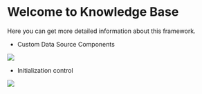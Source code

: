 # Welcome to Knowledge Base
Here you can get more detailed information about this framework.
- Custom Data Source Components
<a href="https://github.com/BeardedManZhao/EasterBunny/blob/main/KnowledgeDocument/Implementation%20of%20user-defined%20data%20reading%20component.md">
 <img src = "https://user-images.githubusercontent.com/113756063/193167498-b1a5c4a8-1c96-4516-ab2d-46d6e1171d54.png"/>
</a>

- Initialization control
<a href="https://github.com/BeardedManZhao/EasterBunny/blob/main/KnowledgeDocument/EasterBunny%20initialization%20plug-in%20development.md">
 <img src = "https://user-images.githubusercontent.com/113756063/193185499-01f38a37-af3a-43d3-b738-39d75b3e20c6.png"/>
</a>
